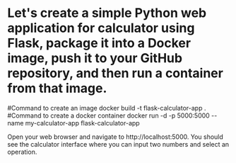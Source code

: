 #  Let's create a simple Python web application for calculator using Flask, package it into a Docker image, push it to your GitHub repository, and then run a container from that image.

#Command to create an image
docker build -t flask-calculator-app .
#Command to create a docker container
docker run -d -p 5000:5000 --name my-calculator-app flask-calculator-app

Open your web browser and navigate to http://localhost:5000. You should see the calculator interface where you can input two numbers and select an operation.
